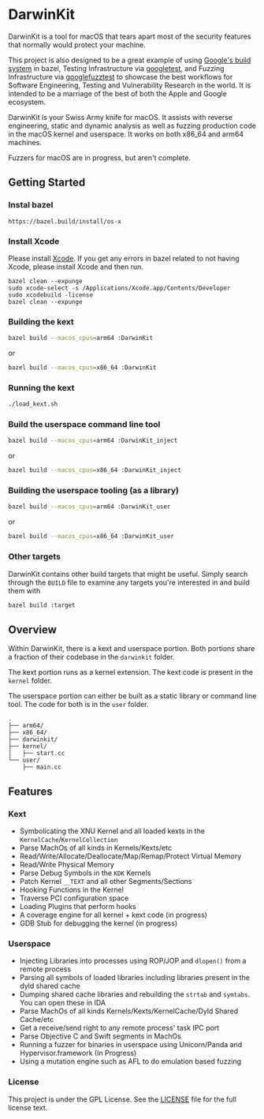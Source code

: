# DarwinKit
DarwinKit is a tool for macOS that tears apart most of the security features that normally would
protect your machine.

This project is also designed to be a great example of using [Google's build system](https://github.com/bazelbuild/bazel) in bazel, Testing Infrastructure via [googletest](https://github.com/google/googletest), and Fuzzing Infrastructure via [googlefuzztest](https://github.com/google/fuzztest) to showcase the best workflows for Software Engineering, Testing and Vulnerability Research in the world. It is intended to be a marriage of the best of both the Apple and Google ecosystem.

DarwinKit is your Swiss Army knife for macOS. It assists with reverse engineering, static and dynamic analysis as well as fuzzing production code in the macOS kernel and userspace. It works on both
x86_64 and arm64 machines.

Fuzzers for macOS are in progress, but aren't complete.

## Getting Started
### Instal bazel
```
https://bazel.build/install/os-x
```
### Install Xcode
Please install [Xcode](https://developer.apple.com/xcode/). If you get any errors in bazel related to not having Xcode, please install Xcode and then run.
```
bazel clean --expunge 
sudo xcode-select -s /Applications/Xcode.app/Contents/Developer
sudo xcodebuild -license
bazel clean --expunge
```
### Building the kext
```sh
bazel build --macos_cpus=arm64 :DarwinKit
```
or
```sh
bazel build --macos_cpus=x86_64 :DarwinKit
```
### Running the kext
```sh
./load_kext.sh
```
### Build the userspace command line tool
```sh
bazel build --macos_cpus=arm64 :DarwinKit_inject
```
or
```sh
bazel build --macos_cpus=x86_64 :DarwinKit_inject
```
### Building the userspace tooling (as a library)
```sh
bazel build --macos_cpus=arm64 :DarwinKit_user
```
or
```sh
bazel build --macos_cpus=x86_64 :DarwinKit_user
```
### Other targets
DarwinKit contains other build targets that might be useful. Simply search through the `BUILD` file to
examine any targets you're interested in and build them with
```sh
bazel build :target
```

## Overview
Within DarwinKit, there is a kext and userspace portion. Both portions share a fraction of their codebase in the `darwinkit` folder.

The kext portion runs as a kernel extension. The kext code is present in the `kernel` folder.

The userspace portion can either be built as a static library or command line tool. The code for both is in the `user` folder.

    .
    ├── arm64/
    ├── x86_64/
    ├── darwinkit/
    ├── kernel/
    │   ├── start.cc
    └── user/
        ├── main.cc

## Features
###  Kext
- Symbolicating the XNU Kernel and all loaded kexts in the `KernelCache`/`KernelCollection`
- Parse MachOs of all kinds in Kernels/Kexts/etc
- Read/Write/Allocate/Deallocate/Map/Remap/Protect Virtual Memory
- Read/Write Physical Memory
- Parse Debug Symbols in the `KDK` Kernels
- Patch Kernel `__TEXT` and all other Segments/Sections
- Hooking Functions in the Kernel
- Traverse PCI configuration space
- Loading Plugins that perform hooks
- A coverage engine for all kernel + kext code (in progress)
- GDB Stub for debugging the kernel (in progress)
### Userspace
- Injecting Libraries into processes using ROP/JOP and `dlopen()` from a remote process
- Parsing all symbols of loaded libraries including libraries present in the dyld shared cache
- Dumping shared cache libraries and rebuilding the `strtab` and `symtabs`. You can open these in IDA
- Parse MachOs of all kinds Kernels/Kexts/KernelCache/Dyld Shared Cache/etc
- Get a receive/send right to any remote process' task IPC port
- Parse Objective C and Swift segments in MachOs
- Running a fuzzer for binaries in userspace using Unicorn/Panda and Hypervisor.framework (In Progress)
- Using a mutation engine such as AFL to do emulation based fuzzing

### License
This project is under the GPL License. See the [LICENSE](https://github.com/YungRaj/DarwinKit/blob/main/LICENSE) file for the full license text.
